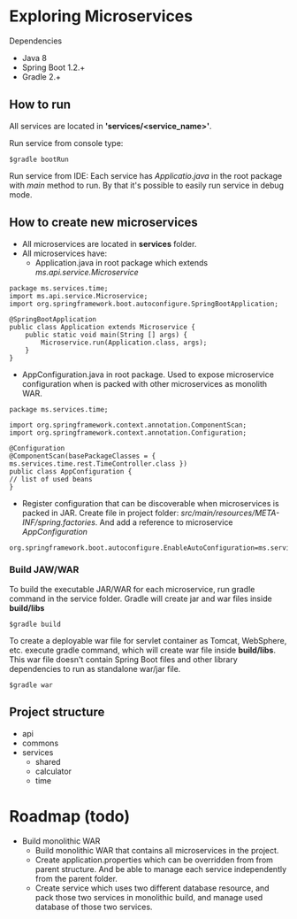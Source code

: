 # Exploring Microservices
Dependencies
- Java 8
- Spring Boot 1.2.+
- Gradle 2.+

## How to run
All services are located in **'services/<service_name>'**.

Run service from console type:
```
$gradle bootRun
```
Run service from IDE:
Each service has _Applicatio.java_ in the root package with _main_ method to run. By that it's possible to easily run service in debug mode.

## How to create new microservices
+ All microservices are located in **services** folder.
+ All microservices have:
   - Application.java in root package which extends _ms.api.service.Microservice_
   
```
package ms.services.time;
import ms.api.service.Microservice;
import org.springframework.boot.autoconfigure.SpringBootApplication;

@SpringBootApplication
public class Application extends Microservice {
    public static void main(String [] args) {
        Microservice.run(Application.class, args);
    }
}
```
  - AppConfiguration.java in root package. Used to expose microservice configuration when is packed with other microservices as monolith WAR.

```
package ms.services.time;

import org.springframework.context.annotation.ComponentScan;
import org.springframework.context.annotation.Configuration;

@Configuration
@ComponentScan(basePackageClasses = { ms.services.time.rest.TimeController.class })
public class AppConfiguration {
// list of used beans
}
```

- Register configuration that can be discoverable when microservices is packed in JAR.
Create file in project folder: _src/main/resources/META-INF/spring.factories_. 
And add a reference to microservice _AppConfiguration_
```
org.springframework.boot.autoconfigure.EnableAutoConfiguration=ms.services.time.AppConfiguration
```

### Build JAW/WAR
To build the executable JAR/WAR for each microservice, run gradle command in the service folder.
Gradle will create jar and war files inside **build/libs**
```
$gradle build
```

To create a deployable war file for servlet container as Tomcat, WebSphere, etc. execute gradle command, which will create war file inside **build/libs**. This war file doesn't contain Spring Boot files and other library dependencies to run as standalone war/jar file.
```
$gradle war
```

## Project structure
+ api
+ commons
+ services
  - shared
  - calculator
  - time

# Roadmap (todo)
+ Build monolithic WAR
  - Build monolithic WAR that contains all microservices in the project.
   - Create application.properties which can be overridden from from parent structure. And be able to manage each service independently from the parent folder.
   - Create service which uses two different database resource, and pack those two services in monolithic build, and manage used database of those two services.


